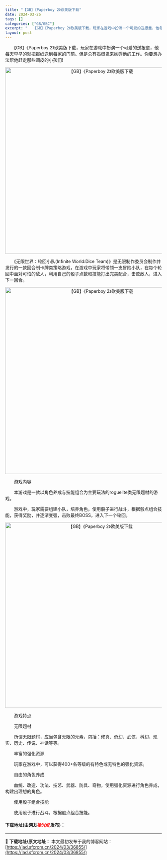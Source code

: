 ```yaml
---
title: "【GB】《Paperboy 2》欧美版下载"
date: 2024-03-26
tags: []
categories: ["GB/GBC"]
excerpt: "　　【GB】《Paperboy 2》欧美版下载，玩家在游戏中扮演一个可爱的送报童，他每天早早的就把报纸送到每家的门前。但是总有捣蛋鬼来妨碍他的工作。你要想办法帮他赶走那些调皮的小孩们! 　　《无限世界：轮回小队(Infinite World:Dice Team)》是无限制作委员会制作并发行的一款回合&hellip;"
layout: post
---
```


 <p>　　【GB】《Paperboy 2》欧美版下载，玩家在游戏中扮演一个可爱的送报童，他每天早早的就把报纸送到每家的门前。但是总有捣蛋鬼来妨碍他的工作。你要想办法帮他赶走那些调皮的小孩们!</p> <p align="center"><img align="" border="0" src="https://lad.sfcrom.cn/wp-content/uploads/2024/03/20240326_660282ac683ab.png" width="600" alt="【GB】《Paperboy 2》欧美版下载" /></p> <p>　　《无限世界：轮回小队(Infinite World:Dice Team)》是无限制作委员会制作并发行的一款回合制卡牌类策略游戏，在游戏中玩家将带领一支冒险小队，在每个轮回中面对可怕的敌人，利用自己的骰子点数和技能打出完美配合，击败敌人，进入下一回合。</p> <p align="center"><img align="" border="0" src="https://lad.sfcrom.cn/wp-content/uploads/2024/03/20240326_660282adaec92.png" width="601" alt="【GB】《Paperboy 2》欧美版下载" /></p> <p>　　游戏内容</p> <p>　　本游戏是一款以角色养成与技能组合为主要玩法的roguelite类无限题材的游戏。</p> <p>　　游戏中，玩家需要组建小队，培养角色，使用骰子进行战斗，根据骰点组合技能，获得奖励，并逐渐变强，击败最终BOSS，进入下一个轮回。</p> <p align="center"><img align="" border="0" src="https://lad.sfcrom.cn/wp-content/uploads/2024/03/20240326_660282aed983d.png" width="597" alt="【GB】《Paperboy 2》欧美版下载" /></p> <p>　　游戏特点</p> <p>　　无限题材</p> <p>　　所谓无限题材，应当包含无限的元素，包括：修真、奇幻、武侠、科幻、现实、历史、传说、神话等等。</p> <p>　　丰富的强化资源</p> <p>　　玩家在游戏中，可以获得400+各等级的有特色或无特色的强化资源。</p> <p>　　自由的角色养成</p> <p>　　血统、改造、功法、技艺、武器、防具、奇物，使用强化资源进行角色养成，构建出理想的角色。</p> <p>　　使用骰子组合技能</p> <p>　　使用骰子进行战斗，根据骰点组合技能。</p> <p><h4>下载地址(由网友<font color="red">拾光纪</font>发布)：</h4></p> 

---
📖 **下载地址/原文地址：** 本文最初发布于我的博客网站：[https://lad.sfcrom.cn/2024/03/36855/](https://lad.sfcrom.cn/2024/03/36855/)
